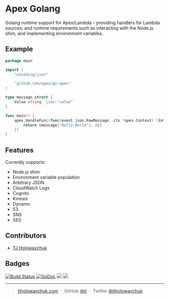 
# Apex Golang

Golang runtime support for Apex/Lambda – providing handlers for Lambda sources, and runtime requirements such as interacting with the Node.js shim, and implementing environment variables.

## Example

```go
package main

import (
	"encoding/json"

	"github.com/apex/go-apex"
)

type message struct {
	Value string `json:"value"`
}

func main() {
	apex.HandleFunc(func(event json.RawMessage, ctx *apex.Context) (interface{}, error) {
		return &message{"Hello World"}, nil
	})
}
```

## Features

Currently supports:

- Node.js shim
- Environment variable population
- Arbitrary JSON
- CloudWatch Logs
- Cognito
- Kinesis
- Dynamo
- S3
- SNS
- SES

## Contributors

- [TJ Holowaychuk](https://github.com/tj)

## Badges

[![Build Status](https://semaphoreci.com/api/v1/projects/66c27cb2-5e00-469e-bfa0-b577cac48053/675168/badge.svg)](https://semaphoreci.com/tj/go-apex)
[![GoDoc](https://godoc.org/github.com/apex/go-apex?status.svg)](https://godoc.org/github.com/apex/go-apex)
![](https://img.shields.io/badge/license-MIT-blue.svg)
![](https://img.shields.io/badge/status-stable-green.svg)

---

> [tjholowaychuk.com](http://tjholowaychuk.com) &nbsp;&middot;&nbsp;
> GitHub [@tj](https://github.com/tj) &nbsp;&middot;&nbsp;
> Twitter [@tjholowaychuk](https://twitter.com/tjholowaychuk)
